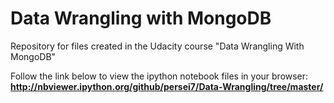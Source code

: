 # Data Wrangling with MongoDB
Repository for files created in the Udacity course "Data Wrangling With MongoDB"


Follow the link below to view the ipython notebook files in your browser:
**http://nbviewer.ipython.org/github/persei7/Data-Wrangling/tree/master/**
